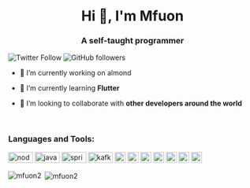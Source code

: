 <h1 align="center">Hi 👋, I'm Mfuon</h1>
<h3 align="center">A self-taught programmer</h3>

![Twitter Follow](https://img.shields.io/twitter/follow/mfuon?label=mfuon&logo=twitter&style=for-the-badge)
![GitHub followers](https://img.shields.io/github/followers/mfuon2?logo=GitHub&style=for-the-badge)

- 🔭 I’m currently working on almond 

- 🌱 I’m currently learning **Flutter**

- 👯 I’m looking to collaborate with **other developers around the world**



<br />

### Languages and Tools:

<p align="left">
<img src="https://www.vectorlogo.zone/logos/nodejs/nodejs-horizontal.svg" alt="node" width="50" height="22"/> 
<img src="https://www.vectorlogo.zone/logos/java/java-horizontal.svg" alt="java" width="50" height="22"/> 
<img src="https://www.vectorlogo.zone/logos/springio/springio-ar21.svg" alt="spring" width="50" height="22"/> 
<img src="https://www.vectorlogo.zone/logos/apache_kafka/apache_kafka-ar21.svg" alt="kafka" width="50" height="22"/> 
<img src="https://www.vectorlogo.zone/logos/dartlang/dartlang-icon.svg" alt="dart" width="22" height="22"/> 
<img src="https://www.vectorlogo.zone/logos/firebase/firebase-icon.svg" alt="firebase" width="22" height="22"/> 
<img src="https://www.vectorlogo.zone/logos/flutterio/flutterio-icon.svg" alt="flutter" width="22" height="22"/> 
<img src="https://www.vectorlogo.zone/logos/git-scm/git-scm-icon.svg" alt="git" width="22" height="22"/> 
<img src="https://devicons.github.io/devicon/devicon.git/icons/linux/linux-original.svg" alt="linux" width="22" height="22"/> 
<img src="https://devicons.github.io/devicon/devicon.git/icons/mysql/mysql-original-wordmark.svg" alt="mysql" width="22" height="22"/> 
<img src="https://devicons.github.io/devicon/devicon.git/icons/postgresql/postgresql-original-wordmark.svg" alt="postgresql" width="22" height="22"/> 

</p>
<p><img align="left" src="https://github-readme-stats.vercel.app/api/top-langs/?username=mfuon2&layout=compact&hide=html" alt="mfuon2" /></p>

<p>&nbsp;<img align="center" src="https://github-readme-stats.vercel.app/api?username=mfuon2&show_icons=true" alt="mfuon2" /></p>



<!--
**Mfuon2/Mfuon2** is a ✨ _special_ ✨ repository because its `README.md` (this file) appears on your GitHub profile.

Here are some ideas to get you started:

- 🔭 I’m currently working on ...
- 🌱 I’m currently learning ...
- 👯 I’m looking to collaborate on ...
- 🤔 I’m looking for help with ...
- 💬 Ask me about ...
- 📫 How to reach me: ...
- 😄 Pronouns: ...
- ⚡ Fun fact: ...
-->